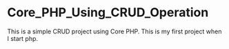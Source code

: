 # Core_PHP_Using_CRUD_Operation
This is a simple CRUD project using Core PHP. This is my first project when I start php. 
